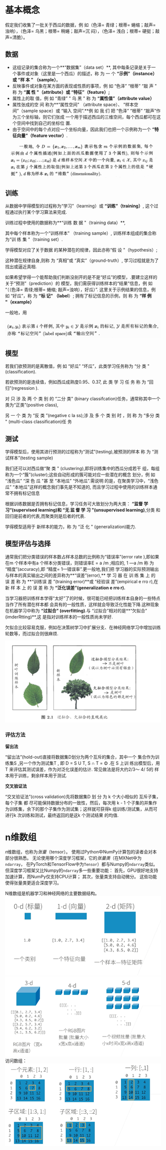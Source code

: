 # 基本概念

假定我们收集了一批关于西瓜的数据，例 如（色泽= 青绿；根蒂= 蜷缩；敲声= 浊响），（色泽= 乌黑；根蒂= 稍蜷；敲声=沉 闷），（色泽= 浅白；根蒂= 硬挺；敲声=清脆）。

## 数据

- 这组记录的集合称为一个**“数据集”（data set）**, 其中每条记录是关于一 个事件或对象（这里是一个西瓜）的描述，称 为 一 个 **“示例”（instance）或 “样 本 " （sample）**。
- 反映事件或对象在某方面的表现或性质的事项，例 如 “色泽” “根蒂” “敲 声 " 称 为 **“属 性 "（attribute）或 “特征”（feature）;** 
- 属性上的取 值，例 如 “青绿” " 乌 黑 " 称 为 **“属性值”（attribute value）**
- 属性张成的空 间 称为**“属性空间" （attribute space）、 “样本空间”（sample space）或 “输入 空间”.**例 如 我 们 把 “色泽” “根蒂” “敲声”作为三个坐标轴，则它们张成 一个用于描述西瓜的三维空间，每个西瓜都可在这个空间中找到自己的坐标位 置.
- 由于空间中的每个点对应一个坐标向量，因此我们也把一个示例称为一个 **“特征向量”（feature vector）**. 

![datasets](assets/datasets.png)

## 训练

从数据中学得模型的过程称为“学习”（learning）或 **“训练”（training）**, 这个过程通过执行某个学习算法来完成.

训练过程中使用的数据称为**“训练 数 据 "（training data）**, 

其中每个样本称为一个“训练样本" （training sample）, 训练样本组成的集合称为“训 练 集 "（training set）. 

学得模型对应了关于数据 的某种潜在的规律，因此亦称“假 设 "（hypothesis）; 

这种潜在规律自身,则称 为 “真相”或 “真实”（ground-truth）, 学习过程就是为了找出或逼近真相.



如果希望学得一个能帮助我们判断没剖开的是不是“好瓜”的模型，.要建立这样的关于“预测”（prediction）的 模型，我们需获得训练样本的“结果”信息，例 如 “（（色泽= 青绿;根蒂= 蜷缩; 敲声=浊响），好瓜）”. 这里关于示例结果的信息，例 如 “好瓜”，称 为 **“标 记" （label**）; 拥有了标记信息的示例，则 称 为 **“样 例 "（example）**

一般地，用

![train](assets/train.png)

## 模型

若我们欲预测的是离散值，例 如 “好瓜” “坏瓜”，此类学习任务称为 “分 类 " (classification).

若欲预测的是连续值，例如西瓜成熟度0.95、0.37, 此 类 学 习 任 务 称 为 “回归”(regression ).

对 只 涉 及 两 个 类 别 的 “二分 类" (binary classifcation)任务，通常称其中一个类为“正类”(positive class), 

另 一 个 类 为 “反 类 ”(negative c la ss);涉 及 多 个 类 别 时 ，则 称 为 “多分 类 " (multi-class classification)任 务 

## 测试

学得模型后，使用其进行预测的过程称为“测试”(testing),被预测的样本 称 为 “测试样本”(testing sample)

我们还可以对西瓜做“聚 类 " (clustering),即将训练集中的西瓜分成若干 组，每组称为一个“簇”(cluster);这些自动形成的簇可能对应一些潜在的概念 划分，例 如 “浅色瓜” “深 色 瓜 "甚 至 “本地瓜” “外地瓜”.需说明 的是，在聚类学习中，“浅色瓜” “本地瓜”这样的概念我们事先是不知道的, 而且学习过程中使用的训练样本通常不拥有标记信息

根据训练数据是否拥有标记信息，学习任务可大致划分为两大类： **“监督 学习“(supervised learning)和 “无 监 督 学 习 "(unsupervised learning)**,分类 和回归是前者的代表,而聚类则是后者的代表. 



学得模型适用于 新样本的能力，称 为 “泛 化 " (generalization)能力.

## 模型评估与选择

通常我们把分类错误的样本数占样本总数的比例称为“错误率”(error rate ),即如果在m 个样本中有a 个样本分类错误，则错误率E = a /m ;相应的, 1 —a /m 称 为 “精度”(accuracy),即 “精度= 1—错误率”.更一般地,我们把 学习器的实际预测输出与样本的真实输出之间的差异称为**“误差”(error),** 学 习 器 在 训 练 集 上 的 误 差 称 为 **“训练误 差 ”(training error)**或 “经验误 差”(empirical e rro r),在 新 样 本 上 的 误 差 称 为 **“泛化误差”(generalization e rro r).**

当学习器把训练样本学得“太好”了的时候，很可能已经把训练样本自身的一些特点当作了所有潜在样本都 会具有的一般性质，这样就会导致泛化性能下降.这种现象在机器学习中称为 **“过拟合" (overfitting)**.与 “过拟合”相对的是**“欠拟合" (imderRtting)**,这 是指对训练样本的一般性质尚未学好.

欠拟合比较容易克服，例如在决策树学习中扩展分支、在神经网络学习中增加训练轮数等，而过拟合则很麻烦.

![fit](assets/fit.png)



 

### 评估方法

**留出法** 

“留出法”(hold-out)直接将数据集D划分为两个互斥的集合，其中一个 集合作为训练集S ,另一个作为测试集T , 即 D = S U T, S ∩ T = Φ .在 S 上训 练出模型后，用 T 来评估其测试误差，作为对泛化误差的估计. 常见做法是将大约2/3〜 4/ 5的 样本用于训练，剩余样本用于测试.

**交叉验证法** 

“交叉验证法”(cross validation)先将数据集D 划 分 为 k 个大小相似的 互斥子集， 每个子集 都 尽可能保持数据分布的一致性，然后，每次用 k - 1 个子集的并集作为训练集，余下的那个子集作为测试集；这样就可获得k 组训练/测试集，从而可进行k 次训练和测试，最终返回的是这k 个测试结果 的均值.


# n维数组

𝑛维数组，也称为*张量*（tensor）。 使用过Python中NumPy计算包的读者会对本部分很熟悉。 无论使用哪个深度学习框架，它的*张量类*（在MXNet中为`ndarray`， 在PyTorch和TensorFlow中为`Tensor`）都与Numpy的`ndarray`类似。 但深度学习框架又比Numpy的`ndarray`多一些重要功能： 首先，GPU很好地支持加速计算，而NumPy仅支持CPU计算； 其次，张量类支持自动微分。 这些功能使得张量类更适合深度学习。  

N维数组是机器学习和神经网络的主要数据结构。
![n维数组](assets/n_d_1.png)  ![n维数组](assets/n_d_2.png)
访问数组：
![n维数组](assets/n_get.png)